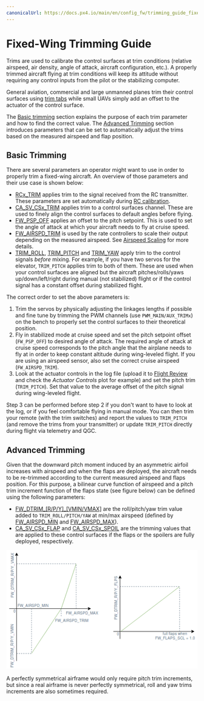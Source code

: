```yaml
---
canonicalUrl: https://docs.px4.io/main/en/config_fw/trimming_guide_fixedwing
---
```


# Fixed-Wing Trimming Guide

Trims are used to calibrate the control surfaces at trim conditions (relative airspeed, air density, angle of attack, aircraft configuration, etc.). 
A properly trimmed aircraft flying at trim conditions will keep its attitude without requiring any control inputs from the pilot or the stabilizing computer.

General aviation, commercial and large unmanned planes trim their control surfaces using [trim tabs](https://en.wikipedia.org/wiki/Trim_tab) while small UAVs simply add an offset to the actuator of the control surface.

The [Basic trimming](#basic-trimming) section explains the purpose of each trim parameter and how to find the correct value. 
The [Advanced Trimming](#advanced-trimming) section introduces parameters that can be set to automatically adjust the trims based on the measured airspeed and flap position.

## Basic Trimming

There are several parameters an operator might want to use in order to properly trim a fixed-wing aircraft. 
An overview of those parameters and their use case is shown below:

- [RCx_TRIM](../advanced_config/parameter_reference.md#RC1_TRIM) applies trim to the signal received from the RC transmitter. 
  These parameters are set automatically during [RC calibration](../config/radio.md).
- [CA_SV_CSx_TRIM](../advanced_config/parameter_reference.md#CA_SV_CS0_TRIM) applies trim to a control surfaces channel. 
  These are used to finely align the control surfaces to default angles before flying.
- [FW_PSP_OFF](../advanced_config/parameter_reference.md#FW_PSP_OFF) applies an offset to the pitch setpoint. 
  This is used to set the angle of attack at which your aircraft needs to fly at cruise speed.
- [FW_AIRSPD_TRIM](../advanced_config/parameter_reference.md#FW_AIRSPD_TRIM) is used by the rate controllers to scale their output depending on the measured airspeed. 
  See [Airspeed Scaling](../flight_stack/controller_diagrams.md#airspeed-scaling) for more details.
- [TRIM_ROLL](../advanced_config/parameter_reference.md#TRIM_ROLL), [TRIM_PITCH](../advanced_config/parameter_reference.md#TRIM_PITCH) and [TRIM_YAW](../advanced_config/parameter_reference.md#TRIM_YAW) apply trim to the control signals *before* mixing. 
  For example, if you have two servos for the elevator, `TRIM_PITCH` applies trim to both of them. 
  These are used when your control surfaces are aligned but the aircraft pitches/rolls/yaws up/down/left/right during manual (not stabilized) flight or if the control signal has a constant offset during stabilized flight.

The correct order to set the above parameters is:

1. Trim the servos by physically adjusting the linkages lengths if possible and fine tune by trimming the PWM channels (use `PWM_MAIN/AUX_TRIMx`) on the bench to properly set the control surfaces to their theoretical position.
1. Fly in stabilized mode at cruise speed and set the pitch setpoint offset (`FW_PSP_OFF`) to desired angle of attack. 
   The required angle of attack at cruise speed corresponds to the pitch angle that the airplane needs to fly at in order to keep constant altitude during wing-leveled flight. 
   If you are using an airspeed sensor, also set the correct cruise airspeed (`FW_AIRSPD_TRIM`).
1. Look at the actuator controls in the log file (upload it to [Flight Review](https://logs.px4.io) and check the *Actuator Controls* plot for example) and set the pitch trim (`TRIM_PITCH`). 
   Set that value to the average offset of the pitch signal during wing-leveled flight.

Step 3 can be performed before step 2 if you don't want to have to look at the log, or if you feel comfortable flying in manual mode. 
You can then trim your remote (with the trim switches) and report the values to `TRIM_PITCH` (and remove the trims from your transmitter) or update `TRIM_PITCH` directly during flight via telemetry and QGC.

## Advanced Trimming

Given that the downward pitch moment induced by an asymmetric airfoil increases with airspeed and when the flaps are deployed, the aircraft needs to be re-trimmed according to the current measured airspeed and flaps position.
For this purpose, a bilinear curve function of airspeed and a pitch trim increment function of the flaps state (see figure below) can be defined using the following parameters:

- [FW\_DTRIM\_\[R/P/Y\]_\[VMIN/VMAX\]](../advanced_config/parameter_reference.md#FW_DTRIM_R_VMIN) are the roll/pitch/yaw trim value added to `TRIM_ROLL/PITCH/YAW` at min/max airspeed (defined by [FW_AIRSPD_MIN](../advanced_config/parameter_reference.md#FW_AIRSPD_MIN) and [FW_AIRSPD_MAX](../advanced_config/parameter_reference.md#FW_AIRSPD_MAX)).
- [CA_SV_CSx_FLAP](../advanced_config/parameter_reference.md#CA_SV_CS0_FLAP) and [CA_SV_CSx_SPOIL](../advanced_config/parameter_reference.md#CA_SV_CS0_SPOIL) are the trimming values that are applied to these control surfaces if the flaps or the spoilers are fully deployed, respectively.

![Dtrim Curve](../../assets/config/fw/fixedwing_dtrim.png)
<!-- The drawing is on draw.io: https://drive.google.com/file/d/15AbscUF1kRdWMh8ONcCRu6QBwGbqVGfl/view?usp=sharing
Request access from dev team. -->

A perfectly symmetrical airframe would only require pitch trim increments, but since a real airframe is never perfectly symmetrical, roll and yaw trims increments are also sometimes required. 
